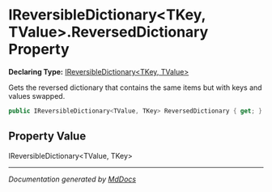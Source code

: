 ﻿# IReversibleDictionary\<TKey, TValue\>.ReversedDictionary Property

**Declaring Type:** [IReversibleDictionary\<TKey, TValue\>](../index.md)

Gets the reversed dictionary that contains the same items but with keys and values swapped.

```csharp
public IReversibleDictionary<TValue, TKey> ReversedDictionary { get; }
```

## Property Value

IReversibleDictionary\<TValue, TKey\>

___

*Documentation generated by [MdDocs](https://github.com/ap0llo/mddocs)*
